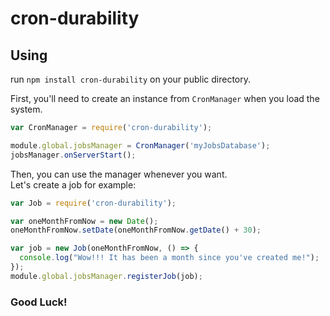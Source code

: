 # cron-durability
## Using
run `npm install cron-durability` on your public directory.

First, you'll need to create an instance from `CronManager` when you load the system.
```javascript
var CronManager = require('cron-durability');

module.global.jobsManager = CronManager('myJobsDatabase');
jobsManager.onServerStart();
```

Then, you can use the manager whenever you want. <br />
Let's create a job for example:

```javascript
var Job = require('cron-durability');

var oneMonthFromNow = new Date();
oneMonthFromNow.setDate(oneMonthFromNow.getDate() + 30);

var job = new Job(oneMonthFromNow, () => {
  console.log("Wow!!! It has been a month since you've created me!");
});
module.global.jobsManager.registerJob(job);
```

### Good Luck!
